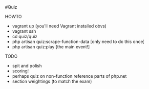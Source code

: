 #Quiz

HOWTO

* vagrant up (you'll need Vagrant installed obvs)
* vagrant ssh
* cd quiz/quiz
* php artisan quiz:scrape-function-data [only need to do this once]
* php artisan quiz:play [the main event!]

TODO

* spit and polish
* scoring!
* perhaps quiz on non-function reference parts of php.net
* section weightings (to match the exam)